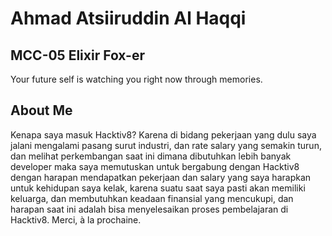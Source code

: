 # **Ahmad Atsiiruddin Al Haqqi**

## **MCC-05 Elixir Fox-er**
Your future self is watching you right now through memories.

## **About Me**
Kenapa saya masuk Hacktiv8? Karena di bidang pekerjaan yang dulu saya jalani mengalami pasang surut industri, dan rate salary yang semakin turun, dan melihat perkembangan saat ini dimana dibutuhkan lebih banyak developer maka saya memutuskan untuk bergabung dengan Hacktiv8 dengan harapan mendapatkan pekerjaan dan salary yang saya harapkan untuk kehidupan saya kelak, karena suatu saat saya pasti akan memiliki keluarga, dan membutuhkan keadaan finansial yang mencukupi, dan harapan saat ini adalah bisa menyelesaikan proses pembelajaran di Hacktiv8. Merci, à la prochaine.
